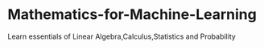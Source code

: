 # Mathematics-for-Machine-Learning


Learn essentials of Linear Algebra,Calculus,Statistics and Probability
